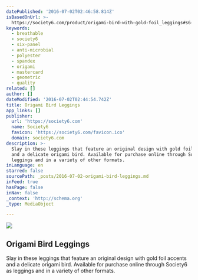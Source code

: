 ```yaml
---
datePublished: '2016-07-02T02:46:58.814Z'
isBasedOnUrl: >-
  https://society6.com/product/origami-bird-with-gold-foil_leggings#s6-3635018p43a56v417
keywords:
  - breathable
  - society6
  - six-panel
  - anti-microbial
  - polyester
  - spandex
  - origami
  - mastercard
  - geometric
  - quality
related: []
author: []
dateModified: '2016-07-02T02:44:54.742Z'
title: Origami Bird Leggings
app_links: []
publisher:
  url: 'https://society6.com'
  name: Society6
  favicon: 'https://society6.com/favicon.ico'
  domain: society6.com
description: >-
  Slay in these leggings that feature an original design with gold foil accents
  and a delicate origami bird. Available for purchase online through Society6 as
  leggings and in a variety of other formats.
inLanguage: en
starred: false
sourcePath: _posts/2016-07-02-origami-bird-leggings.md
inFeed: true
hasPage: false
inNav: false
_context: 'http://schema.org'
_type: MediaObject

---
```

<article style=""><img src="https://01.img.society6.com/society6/img/P7ALACAtNZo7znaQkKT6ZvBuUcA/w_550/leggings/medium/front/~artwork/s6-0064/a/26595445_12960045/~~/origami-bird-with-gold-foil-leggings.jpg" /><h1>Origami Bird Leggings</h1><p>Slay in these leggings that feature an original design with gold foil accents and a delicate origami bird. Available for purchase online through Society6 as leggings and in a variety of other formats.</p></article>